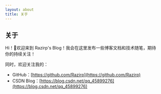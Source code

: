 ```yaml
---
layout: about
title: 关于
---
```


## 关于

Hi！👋欢迎来到 Razirp's Blog！我会在这里发布一些博客文档和技术随笔，期待你的持续关注！

同时，欢迎关注我的：

- GitHub：[https://github.com/Razirp](https://github.com/Razirp)
- CSDN Blog：[https://blog.csdn.net/qq_45899276](https://blog.csdn.net/qq_45899276)